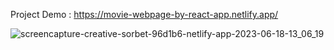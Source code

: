 Project Demo : https://movie-webpage-by-react-app.netlify.app/

![screencapture-creative-sorbet-96d1b6-netlify-app-2023-06-18-13_06_19](https://github.com/sunil9813/Netfilx-Clone/assets/67497228/dcc07634-edd5-48f5-8097-aabfb540b55b)
